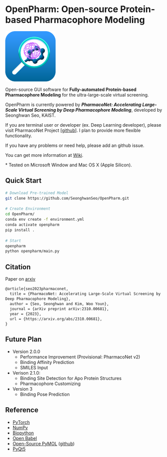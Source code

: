 # OpenPharm: Open-source Protein-based Pharmacophore Modeling

 <img src="images/logo.png" alt="OpenPharm Logo" height="160">

Open-source GUI software for **Fully-automated Protein-based Pharmacophore Modeling** for the ultra-large-scale virtual screening.

OpenPharm is currently powered by ***PharmacoNet: Accelerating Large-Scale Virtual Screening by Deep Pharmacophore Modeling***, developed by Seonghwan Seo, KAIST.

If you are terminal user or developer (ex. Deep Learning developer), please visit PharmacoNet Project [[github](https://github.com/SeonghwanSeo/PharmacoNet)]. I plan to provide more flexible functionality.

If you have any problems or need help, please add an github issue.

You can get more information at [Wiki](https://github.com/SeonghwanSeo/OpenPharm/wiki).

\* Tested on Microsoft Window and Mac OS X (Apple Silicon).



## Quick Start

```bash
# Download Pre-trained Model
git clone https://github.com/SeonghwanSeo/OpenPharm.git

# Create Environment
cd OpenPharm/
conda env create -f environment.yml
conda activate openpharm
pip install .

# Start
openpharm
python openpharm/main.py
```



## Citation

Paper on [arxiv](https://arxiv.org/abs/2310.00681)

```
@article{seo2023pharmaconet,
  title = {PharmacoNet: Accelerating Large-Scale Virtual Screening by Deep Pharmacophore Modeling},
  author = {Seo, Seonghwan and Kim, Woo Youn},
  journal = {arXiv preprint arXiv:2310.00681},
  year = {2023},
  url = {https://arxiv.org/abs/2310.00681},
}
```



## Future Plan

- Version 2.0.0
  - Performance Improvement (Provisional: PharmacoNet v2)
  - Binding Affinity Prediction
  - SMILES Input
- Verison 2.1.0:
  - Binding Site Detection for Apo Protein Structures
  - Pharmacophore Customizing
- Version 3
  - Binding Pose Prediction



## Reference

- [PyTorch](https://pytorch.org)
- [NumPy](https://numpy.org)
- [Biopython](http://biopython.org)
- [Open Babel](http://openbabel.org)
- [Open-Source PyMOL](http://pymol.org) ([github](https://github.com/schrodinger/pymol-open-source))
- [PyQt5](https://www.riverbankcomputing.com/software/pyqt/)
